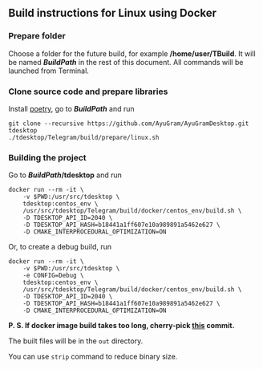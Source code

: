 ## Build instructions for Linux using Docker

### Prepare folder

Choose a folder for the future build, for example **/home/user/TBuild**. It will be named ***BuildPath*** in the rest of this document. All commands will be launched from Terminal.

### Clone source code and prepare libraries

Install [poetry](https://python-poetry.org), go to ***BuildPath*** and run

    git clone --recursive https://github.com/AyuGram/AyuGramDesktop.git tdesktop
    ./tdesktop/Telegram/build/prepare/linux.sh

### Building the project

Go to ***BuildPath*/tdesktop** and run

    docker run --rm -it \
        -v $PWD:/usr/src/tdesktop \
        tdesktop:centos_env \
        /usr/src/tdesktop/Telegram/build/docker/centos_env/build.sh \
        -D TDESKTOP_API_ID=2040 \
        -D TDESKTOP_API_HASH=b18441a1ff607e10a989891a5462e627 \
        -D CMAKE_INTERPROCEDURAL_OPTIMIZATION=ON

Or, to create a debug build, run

    docker run --rm -it \
        -v $PWD:/usr/src/tdesktop \
        -e CONFIG=Debug \
        tdesktop:centos_env \
        /usr/src/tdesktop/Telegram/build/docker/centos_env/build.sh \
        -D TDESKTOP_API_ID=2040 \
        -D TDESKTOP_API_HASH=b18441a1ff607e10a989891a5462e627 \
        -D CMAKE_INTERPROCEDURAL_OPTIMIZATION=ON

**P. S. If docker image build takes too long, cherry-pick [this](https://github.com/TDesktop-x64/tdesktop/commit/b99c084862053f441caa6525837a7e193cc671f7) commit.**

The built files will be in the `out` directory.

You can use `strip` command to reduce binary size.
